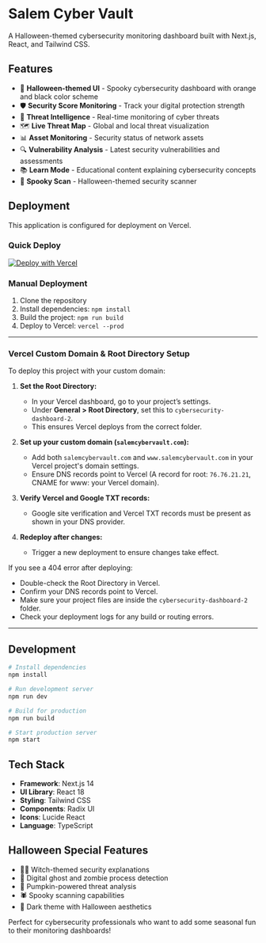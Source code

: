# Salem Cyber Vault

A Halloween-themed cybersecurity monitoring dashboard built with Next.js, React, and Tailwind CSS.

## Features

- 🎃 **Halloween-themed UI** - Spooky cybersecurity dashboard with orange and black color scheme
- 🛡️ **Security Score Monitoring** - Track your digital protection strength
- 👻 **Threat Intelligence** - Real-time monitoring of cyber threats
- 🗺️ **Live Threat Map** - Global and local threat visualization  
- 📊 **Asset Monitoring** - Security status of network assets
- 🔍 **Vulnerability Analysis** - Latest security vulnerabilities and assessments
- 📚 **Learn Mode** - Educational content explaining cybersecurity concepts
- 🔮 **Spooky Scan** - Halloween-themed security scanner

## Deployment

This application is configured for deployment on Vercel.

### Quick Deploy

[![Deploy with Vercel](https://vercel.com/button)](https://vercel.com/new/clone?repository-url=https://github.com/your-username/salem-cyber-vault)

### Manual Deployment

1. Clone the repository
2. Install dependencies: `npm install`
3. Build the project: `npm run build`
4. Deploy to Vercel: `vercel --prod`

---

### Vercel Custom Domain & Root Directory Setup

To deploy this project with your custom domain:

1. **Set the Root Directory:**
   - In your Vercel dashboard, go to your project’s settings.
   - Under **General > Root Directory**, set this to `cybersecurity-dashboard-2`.
   - This ensures Vercel deploys from the correct folder.

2. **Set up your custom domain (`salemcybervault.com`):**
   - Add both `salemcybervault.com` and `www.salemcybervault.com` in your Vercel project's domain settings.
   - Ensure DNS records point to Vercel (A record for root: `76.76.21.21`, CNAME for www: your Vercel domain).

3. **Verify Vercel and Google TXT records:**
   - Google site verification and Vercel TXT records must be present as shown in your DNS provider.

4. **Redeploy after changes:**
   - Trigger a new deployment to ensure changes take effect.

If you see a 404 error after deploying:
- Double-check the Root Directory in Vercel.
- Confirm your DNS records point to Vercel.
- Make sure your project files are inside the `cybersecurity-dashboard-2` folder.
- Check your deployment logs for any build or routing errors.

---

## Development

```bash
# Install dependencies
npm install

# Run development server
npm run dev

# Build for production
npm run build

# Start production server
npm start
```

## Tech Stack

- **Framework**: Next.js 14
- **UI Library**: React 18
- **Styling**: Tailwind CSS
- **Components**: Radix UI
- **Icons**: Lucide React
- **Language**: TypeScript

## Halloween Special Features

- 🧙‍♀️ Witch-themed security explanations
- 👻 Digital ghost and zombie process detection
- 🎃 Pumpkin-powered threat analysis
- 🕷️ Spooky scanning capabilities
- 🦇 Dark theme with Halloween aesthetics

Perfect for cybersecurity professionals who want to add some seasonal fun to their monitoring dashboards!